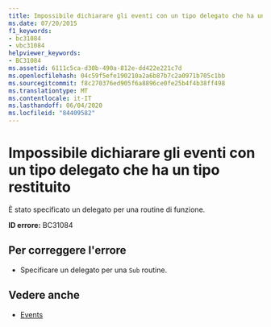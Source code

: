 ```yaml
---
title: Impossibile dichiarare gli eventi con un tipo delegato che ha un tipo restituito
ms.date: 07/20/2015
f1_keywords:
- bc31084
- vbc31084
helpviewer_keywords:
- BC31084
ms.assetid: 6111c5ca-d30b-490a-812e-dd422e221c7d
ms.openlocfilehash: 04c59f5efe190210a2a6b87b7c2a0971b705c1bb
ms.sourcegitcommit: f8c270376ed905f6a8896ce0fe25b4f4b38ff498
ms.translationtype: MT
ms.contentlocale: it-IT
ms.lasthandoff: 06/04/2020
ms.locfileid: "84409582"
---
```

# <a name="events-cannot-be-declared-with-a-delegate-type-that-has-a-return-type"></a>Impossibile dichiarare gli eventi con un tipo delegato che ha un tipo restituito
È stato specificato un delegato per una routine di funzione.  
  
 **ID errore:** BC31084  
  
## <a name="to-correct-this-error"></a>Per correggere l'errore  
  
- Specificare un delegato per una `Sub` routine.  
  
## <a name="see-also"></a>Vedere anche

- [Events](../../programming-guide/language-features/events/index.md)
